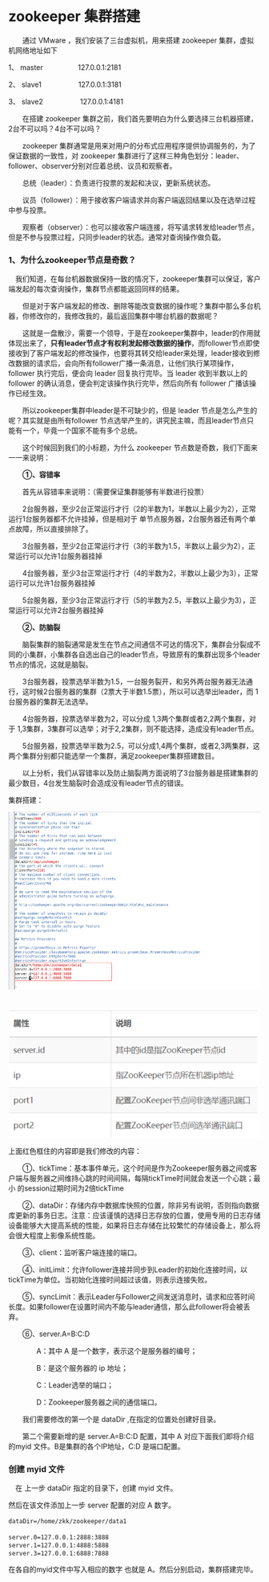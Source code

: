 # zookeeper 集群搭建

　　通过 VMware ，我们安装了三台虚拟机，用来搭建 zookeeper 集群，虚拟机网络地址如下         

1、 master　　　　　127.0.0.1:2181　　　　 

2、 slave1　　　　　 127.0.0.1:3181　　　     　　　

3、 slave2　　　　　 127.0.0.1:4181　　　　　　　

　　在搭建 zookeeper 集群之前，我们首先要明白为什么要选择三台机器搭建，2台不可以吗？4台不可以吗？

　　zookeeper 集群通常是用来对用户的分布式应用程序提供协调服务的，为了保证数据的一致性，对 zookeeper 集群进行了这样三种角色划分：leader、follower、observer分别对应着总统、议员和观察者。

　　总统（leader）：负责进行投票的发起和决议，更新系统状态。

　　议员（follower）：用于接收客户端请求并向客户端返回结果以及在选举过程中参与投票。

　　观察者（observer）：也可以接收客户端连接，将写请求转发给leader节点，但是不参与投票过程，只同步leader的状态。通常对查询操作做负载。

### 1、为什么zookeeper节点是奇数？

　我们知道，在每台机器数据保持一致的情况下，zookeeper集群可以保证，客户端发起的每次查询操作，集群节点都能返回同样的结果。

　　但是对于客户端发起的修改、删除等能改变数据的操作呢？集群中那么多台机器，你修改你的，我修改我的，最后返回集群中哪台机器的数据呢？

　　这就是一盘散沙，需要一个领导，于是在zookeeper集群中，leader的作用就体现出来了，**只有leader节点才有权利发起修改数据的操作**，而follower节点即使接收到了客户端发起的修改操作，也要将其转交给leader来处理，leader接收到修改数据的请求后，会向所有follower广播一条消息，让他们执行某项操作，follower 执行完后，便会向 leader 回复执行完毕。当 leader 收到半数以上的 follower 的确认消息，便会判定该操作执行完毕，然后向所有 follower 广播该操作已经生效。

　　所以zookeeper集群中leader是不可缺少的，但是 leader 节点是怎么产生的呢？其实就是由所有follower 节点选举产生的，讲究民主嘛，而且leader节点只能有一个，毕竟一个国家不能有多个总统。

　　这个时候回到我们的小标题，为什么 zookeeper 节点数是奇数，我们下面来一一来说明：

　　**①、容错率**

　　首先从容错率来说明：（需要保证集群能够有半数进行投票）

　　2台服务器，至少2台正常运行才行（2的半数为1，半数以上最少为2），正常运行1台服务器都不允许挂掉，但是相对于 单节点服务器，2台服务器还有两个单点故障，所以直接排除了。

　　3台服务器，至少2台正常运行才行（3的半数为1.5，半数以上最少为2），正常运行可以允许1台服务器挂掉

　　4台服务器，至少3台正常运行才行（4的半数为2，半数以上最少为3），正常运行可以允许1台服务器挂掉

　　5台服务器，至少3台正常运行才行（5的半数为2.5，半数以上最少为3），正常运行可以允许2台服务器挂掉

　　**②、防脑裂**

　　脑裂集群的脑裂通常是发生在节点之间通信不可达的情况下，集群会分裂成不同的小集群，小集群各自选出自己的leader节点，导致原有的集群出现多个leader节点的情况，这就是脑裂。

　　3台服务器，投票选举半数为1.5，一台服务裂开，和另外两台服务器无法通行，这时候2台服务器的集群（2票大于半数1.5票），所以可以选举出leader，而 1 台服务器的集群无法选举。

　　4台服务器，投票选举半数为2，可以分成 1,3两个集群或者2,2两个集群，对于 1,3集群，3集群可以选举；对于2,2集群，则不能选择，造成没有leader节点。

　　5台服务器，投票选举半数为2.5，可以分成1,4两个集群，或者2,3两集群，这两个集群分别都只能选举一个集群，满足zookeeper集群搭建数目。

　　以上分析，我们从容错率以及防止脑裂两方面说明了3台服务器是搭建集群的最少数目，4台发生脑裂时会造成没有leader节点的错误。

集群搭建：

![1602551013632](assets/1602551013632.png)

　![1602551915082](assets/1602551915082.png)

上面红色框住的内容即是我们修改的内容：

　　①、tickTime：基本事件单元，这个时间是作为Zookeeper服务器之间或客户端与服务器之间维持心跳的时间间隔，每隔tickTime时间就会发送一个心跳；最小 的session过期时间为2倍tickTime

　　②、dataDir：存储内存中数据库快照的位置，除非另有说明，否则指向数据库更新的事务日志。注意：应该谨慎的选择日志存放的位置，使用专用的日志存储设备能够大大提高系统的性能，如果将日志存储在比较繁忙的存储设备上，那么将会很大程度上影像系统性能。

　　③、client：监听客户端连接的端口。

　　④、initLimit：允许follower连接并同步到Leader的初始化连接时间，以tickTime为单位。当初始化连接时间超过该值，则表示连接失败。

　　⑤、syncLimit：表示Leader与Follower之间发送消息时，请求和应答时间长度。如果follower在设置时间内不能与leader通信，那么此follower将会被丢弃。

　　⑥、server.A=B:C:D

　　　　A：其中 A 是一个数字，表示这个是服务器的编号；

　　　　B：是这个服务器的 ip 地址；

　　　　C：Leader选举的端口；

　　　　D：Zookeeper服务器之间的通信端口。

　　我们需要修改的第一个是 dataDir ,在指定的位置处创建好目录。

　　第二个需要新增的是 server.A=B:C:D 配置，其中 A 对应下面我们即将介绍的myid 文件。B是集群的各个IP地址，C:D 是端口配置。

### 创建 myid 文件

　在 上一步 dataDir 指定的目录下，创建 myid 文件。

   然后在该文件添加上一步 server 配置的对应 A 数字。

```
dataDir=/home/zkk/zookeeper/data1

server.0=127.0.0.1:2888:3888
server.1=127.0.0.1:4888:5888
server.3=127.0.0.1:6888:7888

```

在各自的myid文件中写入相应的数字 也就是 A。然后分别启动，集群搭建完毕。
